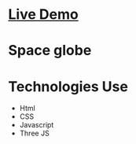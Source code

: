 # [Live Demo](https://space-globe-roycuadra.vercel.app/)
# Space globe

# Technologies Use
- Html
- CSS
- Javascript
- Three JS
